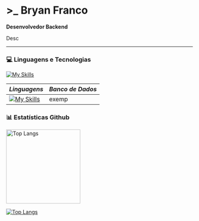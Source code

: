 # >_ Bryan Franco
**Desenvolvedor Backend** 

Desc

---

### 💻 Linguagens e Tecnologias

[![My Skills](https://skillicons.dev/icons?i=nodejs,js,ts&perline=3)](https://skillicons.dev)

*Linguagens* | *Banco de Dados* | 
------------ | ---------------- |
[![My Skills](https://skillicons.dev/icons?i=nodejs,js,ts,py,java&perline=5)](https://skillicons.dev) | exemp


### 📊 Estatísticas Github

<div style="display: flex; align-items: center; gap: 20px;">
  <img
    align="left"
    alt="Top Langs"
    height=200
    src="https://github-readme-stats.vercel.app/api/top-langs/?username=bryanljf&layout=compact&theme=highcontrast">
</div>

[![Top Langs](https://github-readme-stats.vercel.app/api/top-langs/?username=bryanljf&layout=compact&theme=highcontrast)](https://github.com/anuraghazra/github-readme-stats)


